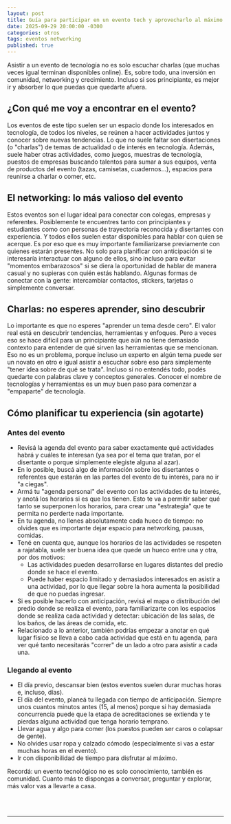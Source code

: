 ```yaml
---
layout: post
title: Guía para participar en un evento tech y aprovecharlo al máximo
date: 2025-09-29 20:00:00 -0300
categories: otros
tags: eventos networking
published: true
---
```


Asistir a un evento de tecnología no es solo escuchar charlas (que muchas veces igual terminan disponibles online). Es, sobre todo, una inversión en comunidad, networking y crecimiento. Incluso si sos principiante, es mejor ir y absorber lo que puedas que quedarte afuera.


## ¿Con qué me voy a encontrar en el evento?

Los eventos de este tipo suelen ser un espacio donde los interesados en tecnología, de todos los niveles, se reúnen a hacer actividades juntos y conocer sobre nuevas tendencias. 
Lo que no suele faltar son disertaciones (o "charlas") de temas de actualidad o de interés en tecnología. Además, suele haber otras actividades, como juegos, muestras de tecnología, puestos de empresas buscando talentos para sumar a sus equipos, venta de productos del evento (tazas, camisetas, cuadernos...), espacios para reunirse a charlar o comer, etc.


## El networking: lo más valioso del evento

Estos eventos son el lugar ideal para conectar con colegas, empresas y referentes. Posiblemente te encuentres tanto con principiantes y estudiantes como con personas de trayectoria reconocida y disertantes con experiencia. 
Y todos ellos suelen estar disponibles para hablar con quien se acerque. 
Es por eso que es muy importante familiarizarse previamente con quienes estarán presentes. No solo para planificar con anticipación si te interesaría interactuar con alguno de ellos, sino incluso para evitar "momentos embarazosos" si se diera la oportunidad de hablar de manera casual y no supieras con quién estás hablando.
Algunas formas de conectar con la gente: intercambiar contactos, stickers, tarjetas o simplemente conversar.


## Charlas: no esperes aprender, sino descubrir

Lo importante es que no esperes "aprender un tema desde cero". El valor real está en descubrir tendencias, herramientas y enfoques. 
Pero a veces eso se hace difícil para un principiante que aún no tiene demasiado contexto para entender de qué sirven las herramientas que se mencionan. Eso no es un problema, porque incluso un experto en algún tema puede ser un novato en otro e igual asistir a escuchar sobre eso para simplemente "tener idea sobre de qué se trata". 
Incluso si no entendés todo, podés quedarte con palabras clave y conceptos generales. Conocer el nombre de tecnologías y herramientas es un muy buen paso para comenzar a "empaparte" de tecnología.


## Cómo planificar tu experiencia (sin agotarte)

### Antes del evento

- Revisá la agenda del evento para saber exactamente qué actividades habrá y cuáles te interesan (ya sea por el tema que tratan, por el disertante o porque simplemente elegiste alguna al azar).
- En lo posible, buscá algo de información sobre los disertantes o referentes que estarán en las partes del evento de tu interés, para no ir "a ciegas".
- Armá tu "agenda personal" del evento con las actividades de tu interés, y anotá los horarios si es que los tienen. Esto te va a permitir saber qué tanto se superponen los horarios, para crear una "estrategia" que te permita no perderte nada importante.
- En tu agenda, no llenes absolutamente cada hueco de tiempo: no olvides que es importante dejar espacio para networking, pausas, comidas.
- Tené en cuenta que, aunque los horarios de las actividades se respeten a rajatabla, suele ser buena idea que quede un hueco entre una y otra, por dos motivos:
    - Las actividades pueden desarrollarse en lugares distantes del predio donde se hace el evento.
    - Puede haber espacio limitado y demasiados interesados en asistir a una actividad, por lo que llegar sobre la hora aumenta la posibilidad de que no puedas ingresar.
- Si es posible hacerlo con anticipación, revisá el mapa o distribución del predio donde se realiza el evento, para familiarizarte con los espacios donde se realiza cada actividad y detectar: ubicación de las salas, de los baños, de las áreas de comida, etc.
- Relacionado a lo anterior, también podrías empezar a anotar en qué lugar físico se lleva a cabo cada actividad que está en tu agenda, para ver qué tanto necesitarás "correr" de un lado a otro para asistir a cada una.

### Llegando al evento

- El día previo, descansar bien (estos eventos suelen durar muchas horas e, incluso, días).
- El día del evento, planeá tu llegada con tiempo de anticipación. Siempre unos cuantos minutos antes (15, al menos) porque si hay demasiada concurrencia puede que la etapa de acreditaciones se extienda y te pierdas alguna actividad que tenga horario temprano.
- Llevar agua y algo para comer (los puestos pueden ser caros o colapsar de gente).
- No olvides usar ropa y calzado cómodo (especialmente si vas a estar muchas horas en el evento).
- Ir con disponibilidad de tiempo para disfrutar al máximo.

Recordá: un evento tecnológico no es solo conocimiento, también es comunidad. Cuanto más te dispongas a conversar, preguntar y explorar, más valor vas a llevarte a casa.

<br />&nbsp;
<hr />
